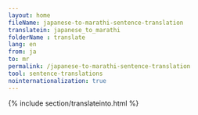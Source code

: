 ```yaml
---
layout: home
fileName: japanese-to-marathi-sentence-translation
translatein: japanese_to_marathi
folderName : translate
lang: en
from: ja
to: mr
permalink: /japanese-to-marathi-sentence-translation
tool: sentence-translations
nointernationalization: true
---
```

{% include section/translateinto.html %}
